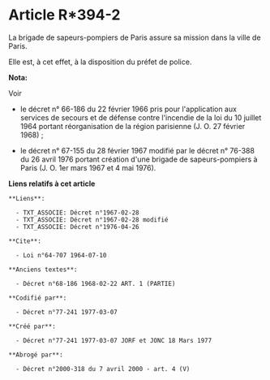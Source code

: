 # Article R*394-2

La brigade de sapeurs-pompiers de Paris assure sa mission dans la ville de Paris.

Elle est, à cet effet, à la disposition du préfet de police.

**Nota:**

Voir 

- le décret n° 66-186 du 22 février 1966 pris pour l'application aux services de secours et de défense contre l'incendie de
la loi du 10 juillet 1964 portant réorganisation de la région parisienne (J. O. 27 février 1968) ;

- le décret n° 67-155 du 28 février 1967 modifié par le décret n° 76-388 du 26 avril 1976 portant création d'une brigade de
sapeurs-pompiers à Paris (J. O. 1er mars 1967 et 4 mai 1976).

**Liens relatifs à cet article**

	**Liens**:

	  - TXT_ASSOCIE: Décret n°1967-02-28
	  - TXT_ASSOCIE: Décret n°1967-02-28 modifié
	  - TXT_ASSOCIE: Décret n°1976-04-26

	**Cite**:

	  - Loi n°64-707 1964-07-10

	**Anciens textes**:

	  - Décret n°68-186 1968-02-22 ART. 1 (PARTIE)

	**Codifié par**:

	  - Décret n°77-241 1977-03-07

	**Créé par**:

	  - Décret n°77-241 1977-03-07 JORF et JONC 18 Mars 1977

	**Abrogé par**:

	  - Décret n°2000-318 du 7 avril 2000 - art. 4 (V)
